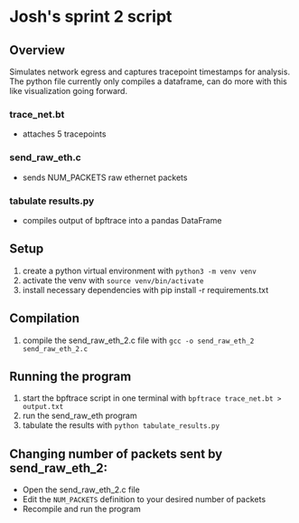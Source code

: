 # Josh's sprint 2 script
## Overview
Simulates network egress and captures tracepoint timestamps for analysis.
The python file currently only compiles a dataframe, can do more with this like visualization going forward.

### trace_net.bt 
* attaches 5 tracepoints
### send_raw_eth.c
* sends NUM_PACKETS raw ethernet packets 
### tabulate results.py
* compiles output of bpftrace into a pandas DataFrame

## Setup 
1. create a python virtual environment with ```python3 -m venv venv```
2. activate the venv with ```source venv/bin/activate```
3. install necessary dependencies with pip install -r requirements.txt

## Compilation
1. compile the send_raw_eth_2.c file with ```gcc -o send_raw_eth_2 send_raw_eth_2.c```

## Running the program
1. start the bpftrace script in one terminal with ```bpftrace trace_net.bt > output.txt```
2. run the send_raw_eth program
3. tabulate the results with ```python tabulate_results.py```

## Changing number of packets sent by send_raw_eth_2:
* Open the send_raw_eth_2.c file
* Edit the ```NUM_PACKETS``` definition to your desired number of packets
* Recompile and run the program

